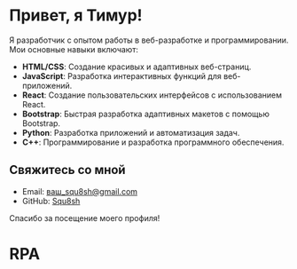 # Привет, я Тимур!

Я разработчик с опытом работы в веб-разработке и программировании. Мои основные навыки включают:

- **HTML/CSS**: Создание красивых и адаптивных веб-страниц.
- **JavaScript**: Разработка интерактивных функций для веб-приложений.
- **React**: Создание пользовательских интерфейсов с использованием React.
- **Bootstrap**: Быстрая разработка адаптивных макетов с помощью Bootstrap.
- **Python**: Разработка приложений и автоматизация задач.
- **C++**: Программирование и разработка программного обеспечения.


## Свяжитесь со мной

- Email: [ваш_squ8sh@gmail.com](mailto:squ8sh@gmail.com)
- GitHub: [Squ8sh]([https://github.com/ваш_ник](https://github.com/Squ8sh))

Спасибо за посещение моего профиля!
# RPA 
